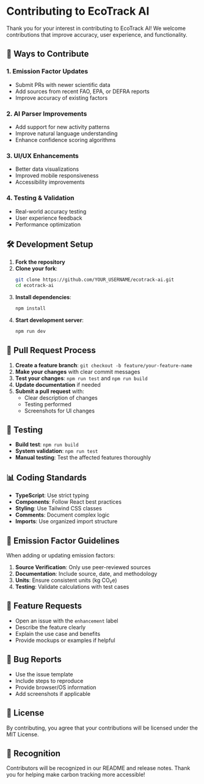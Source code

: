 # Contributing to EcoTrack AI

Thank you for your interest in contributing to EcoTrack AI! We welcome contributions that improve accuracy, user experience, and functionality.

## 🎯 Ways to Contribute

### 1. **Emission Factor Updates**
- Submit PRs with newer scientific data
- Add sources from recent FAO, EPA, or DEFRA reports
- Improve accuracy of existing factors

### 2. **AI Parser Improvements**
- Add support for new activity patterns
- Improve natural language understanding
- Enhance confidence scoring algorithms

### 3. **UI/UX Enhancements**
- Better data visualizations
- Improved mobile responsiveness
- Accessibility improvements

### 4. **Testing & Validation**
- Real-world accuracy testing
- User experience feedback
- Performance optimization

## 🛠️ Development Setup

1. **Fork the repository**
2. **Clone your fork**:
   ```bash
   git clone https://github.com/YOUR_USERNAME/ecotrack-ai.git
   cd ecotrack-ai
   ```
3. **Install dependencies**:
   ```bash
   npm install
   ```
4. **Start development server**:
   ```bash
   npm run dev
   ```

## 📝 Pull Request Process

1. **Create a feature branch**: `git checkout -b feature/your-feature-name`
2. **Make your changes** with clear commit messages
3. **Test your changes**: `npm run test` and `npm run build`
4. **Update documentation** if needed
5. **Submit a pull request** with:
   - Clear description of changes
   - Testing performed
   - Screenshots for UI changes

## 🧪 Testing

- **Build test**: `npm run build`
- **System validation**: `npm run test`
- **Manual testing**: Test the affected features thoroughly

## 📊 Coding Standards

- **TypeScript**: Use strict typing
- **Components**: Follow React best practices
- **Styling**: Use Tailwind CSS classes
- **Comments**: Document complex logic
- **Imports**: Use organized import structure

## 🌱 Emission Factor Guidelines

When adding or updating emission factors:

1. **Source Verification**: Only use peer-reviewed sources
2. **Documentation**: Include source, date, and methodology
3. **Units**: Ensure consistent units (kg CO₂e)
4. **Testing**: Validate calculations with test cases

## 🚀 Feature Requests

- Open an issue with the `enhancement` label
- Describe the feature clearly
- Explain the use case and benefits
- Provide mockups or examples if helpful

## 🐛 Bug Reports

- Use the issue template
- Include steps to reproduce
- Provide browser/OS information
- Add screenshots if applicable

## 📄 License

By contributing, you agree that your contributions will be licensed under the MIT License.

## 🙏 Recognition

Contributors will be recognized in our README and release notes. Thank you for helping make carbon tracking more accessible!